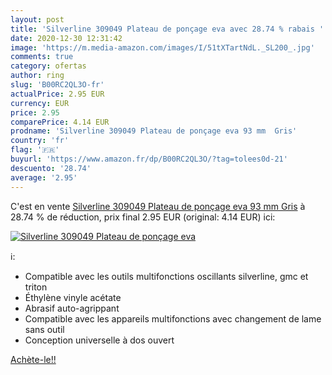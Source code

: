 ```yaml
---
layout: post
title: 'Silverline 309049 Plateau de ponçage eva avec 28.74 % rabais '
date: 2020-12-30 12:31:42
image: 'https://m.media-amazon.com/images/I/51tXTartNdL._SL200_.jpg'
comments: true
category: ofertas
author: ring
slug: 'B00RC2QL3O-fr'
actualPrice: 2.95 EUR
currency: EUR
price: 2.95
comparePrice: 4.14 EUR
prodname: 'Silverline 309049 Plateau de ponçage eva 93 mm  Gris'
country: 'fr'
flag: '🇫🇷'
buyurl: 'https://www.amazon.fr/dp/B00RC2QL3O/?tag=tolees0d-21'
descuento: '28.74'
average: '2.95'
---
```


C'est en vente [Silverline 309049 Plateau de ponçage eva 93 mm  Gris](https://www.amazon.fr/dp/B00RC2QL3O/?tag=tolees0d-21)  à  28.74 % de réduction, prix final  2.95 EUR (original: 4.14 EUR) ici:

[![Silverline 309049 Plateau de ponçage eva](https://m.media-amazon.com/images/I/51tXTartNdL._SL200_.jpg)](https://www.amazon.fr/dp/B00RC2QL3O/?tag=tolees0d-21)

ℹ️:

- Compatible avec les outils multifonctions oscillants silverline, gmc et triton
- Éthylène vinyle acétate
- Abrasif auto-agrippant
- Compatible avec les appareils multifonctions avec changement de lame sans outil
- Conception universelle à dos ouvert

[Achète-le!!](https://www.amazon.fr/dp/B00RC2QL3O/?tag=tolees0d-21)
